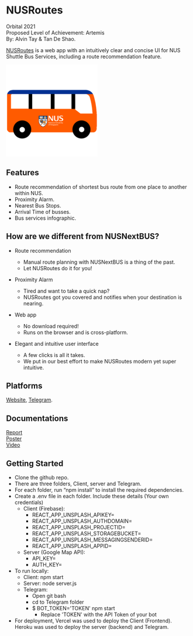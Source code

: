 # NUSRoutes

Orbital 2021  
Proposed Level of Achievement: Artemis  
By: Alvin Tay & Tan De Shao.

[NUSRoutes](https://nusroutes.vercel.app/) is a web app with an intuitively clear and concise UI for NUS Shuttle Bus Services, including a route recommendation feature.

<img src="https://github.com/atmh/NUSRoutes/blob/main/Website/Client/src/images/Bus.png" width="250">

## Features
 - Route recommendation of shortest bus route from one place to another within NUS.
 - Proximity Alarm.
 - Nearest Bus Stops.
 - Arrival Time of busses.
 - Bus services infographic.

## How are we different from NUSNextBUS?
* Route recommendation
  * Manual route planning with NUSNextBUS is a thing of the past.
  * Let NUSRoutes do it for you!

* Proximity Alarm
  * Tired and want to take a quick nap?
  * NUSRoutes got you covered and notifies when your destination is nearing.

* Web app
  * No download required!
  * Runs on the browser and is cross-platform.

* Elegant and intuitive user interface
  * A few clicks is all it takes.
  * We put in our best effort to make NUSRoutes modern yet super intuitive.

## Platforms
[Website](https://nusroutes.vercel.app/), [Telegram](t.me/NUSRoutesBot).

## Documentations
[Report](https://docs.google.com/document/d/1SXj5WiLJiQzO4HPfhKkvp-F8F_eFLhVs-c22GaXN5eo/edit?usp=sharing)  
[Poster](https://drive.google.com/file/d/1q7cKIbXN8d7XDeiox5G0c58zURM-MiOU/view?usp=sharing)  
[Video](https://drive.google.com/file/d/10ny5oZnlAhzsbMgueB8fedn1xBNOjorn/view?usp=sharing)  


## Getting Started 

* Clone the github repo.
* There are three folders, Client, server and Telegram.
* For each folder, run “npm install” to install the required dependencies.
* Create a .env file in each folder. Include these details (Your own credentials)
  * Client (Firebase): 
    * REACT_APP_UNSPLASH_APIKEY=
    * REACT_APP_UNSPLASH_AUTHDOMAIN=
    * REACT_APP_UNSPLASH_PROJECTID=
    * REACT_APP_UNSPLASH_STORAGEBUCKET=
    * REACT_APP_UNSPLASH_MESSAGINGSENDERID=
    * REACT_APP_UNSPLASH_APPID=
  * Server (Google Map API):
    * API_KEY=
    * AUTH_KEY=
* To run locally:
  * Client: npm start
  * Server: node server.js
  * Telegram: 
    * Open git bash
    * cd to Telegram folder 
    * $ BOT_TOKEN='TOKEN' npm start
      * Replace 'TOKEN' with the API Token of your bot
* For deployment, Vercel was used to deploy the Client (Frontend). Heroku was used to deploy the server (backend) and Telegram.
